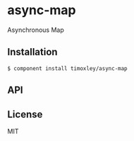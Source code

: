 
# async-map

  Asynchronous Map

## Installation

    $ component install timoxley/async-map

## API

   

## License

  MIT
